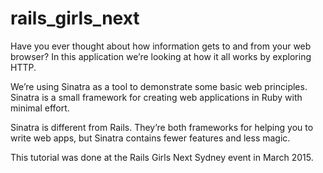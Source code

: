 # rails_girls_next
Have you ever thought about how information gets to and from your web browser? In this application we’re looking at how it all works by exploring HTTP.

We’re using Sinatra as a tool to demonstrate some basic web principles. Sinatra is a small framework for creating web applications in Ruby with minimal effort. 

Sinatra is different from Rails. They’re both frameworks for helping you to write web apps, but Sinatra contains fewer features and less magic.

This tutorial was done at the Rails Girls Next Sydney event in March 2015. 
